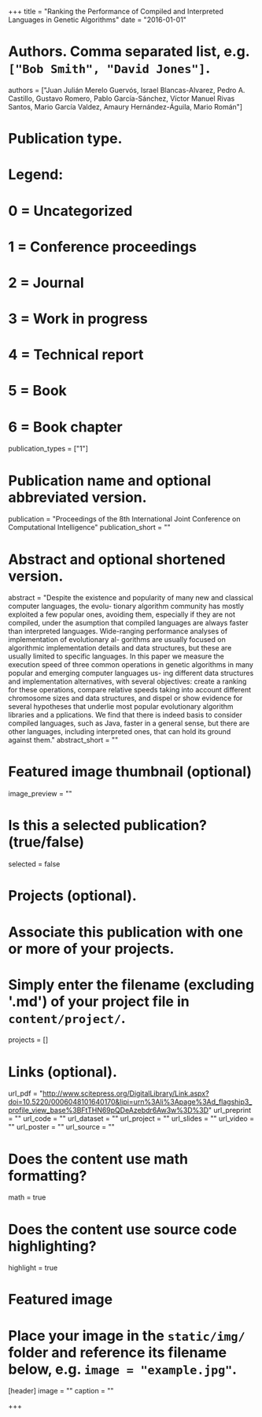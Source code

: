 +++
title = "Ranking the Performance of Compiled and Interpreted Languages in Genetic Algorithms"
date = "2016-01-01"

# Authors. Comma separated list, e.g. `["Bob Smith", "David Jones"]`.
authors = ["Juan Julián Merelo Guervós, Israel Blancas-Alvarez, Pedro A. Castillo, Gustavo Romero, Pablo García-Sánchez, Víctor Manuel Rivas Santos, Mario García Valdez, Amaury Hernández-Águila, Mario Román"]

# Publication type.
# Legend:
# 0 = Uncategorized
# 1 = Conference proceedings
# 2 = Journal
# 3 = Work in progress
# 4 = Technical report
# 5 = Book
# 6 = Book chapter
publication_types = ["1"]

# Publication name and optional abbreviated version.
publication = "Proceedings of the 8th International Joint Conference on Computational Intelligence"
publication_short = ""

# Abstract and optional shortened version.
abstract = "Despite the existence and popularity of many new and classical computer languages, the evolu- tionary algorithm community has mostly exploited a few popular ones, avoiding them, especially if they are not compiled, under the asumption that compiled languages are always faster than interpreted languages. Wide-ranging performance analyses of implementation of evolutionary al- gorithms are usually focused on algorithmic implementation details and data structures, but these are usually limited to specific languages. In this paper we measure the execution speed of three common operations in genetic algorithms in many popular and emerging computer languages us- ing different data structures and implementation alternatives, with several objectives: create a ranking for these operations, compare relative speeds taking into account different chromosome sizes and data structures, and dispel or show evidence for several hypotheses that underlie most popular evolutionary algorithm libraries and a pplications. We find that there is indeed basis to consider compiled languages, such as Java, faster in a general sense, but there are other languages, including interpreted ones, that can hold its ground against them."
abstract_short = ""

# Featured image thumbnail (optional)
image_preview = ""

# Is this a selected publication? (true/false)
selected = false

# Projects (optional).
#   Associate this publication with one or more of your projects.
#   Simply enter the filename (excluding '.md') of your project file in `content/project/`.
projects = []

# Links (optional).
url_pdf = "http://www.scitepress.org/DigitalLibrary/Link.aspx?doi=10.5220/0006048101640170&lipi=urn%3Ali%3Apage%3Ad_flagship3_profile_view_base%3BFtTHN69pQDeAzebdr6Aw3w%3D%3D"
url_preprint = ""
url_code = ""
url_dataset = ""
url_project = ""
url_slides = ""
url_video = ""
url_poster = ""
url_source = ""

# Does the content use math formatting?
math = true

# Does the content use source code highlighting?
highlight = true

# Featured image
# Place your image in the `static/img/` folder and reference its filename below, e.g. `image = "example.jpg"`.
[header]
image = ""
caption = ""

+++